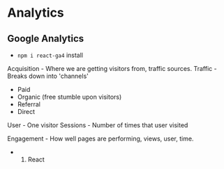 # Analytics

## Google Analytics

- `npm i react-ga4` install

Acquisition - Where we are getting visitors from, traffic sources.
Traffic - Breaks down into 'channels'
- Paid
- Organic (free stumble upon visitors)
- Referral
- Direct

User - One visitor
Sessions - Number of times that user visited


Engagement - How well pages are performing, views, user, time.

- 1. React

